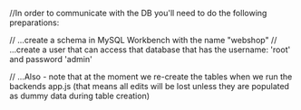 //In order to communicate with the DB you'll need to do the following preparations:

// ...create a schema in MySQL Workbench with the name "webshop"
// ...create a user that can access that database that has the username: 'root' and password 'admin'

// ...Also - note that at the moment we re-create the tables when we run the backends app.js (that means all edits will be lost unless they are populated as dummy data during table creation)
